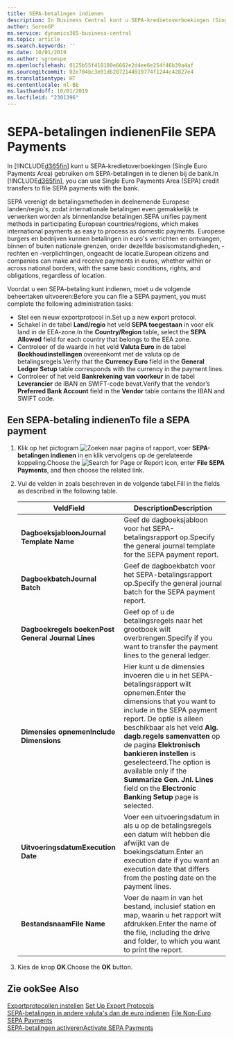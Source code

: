 ```yaml
---
title: SEPA-betalingen indienen
description: In Business Central kunt u SEPA-kredietoverboekingen (Single Euro Payments Area) gebruiken om SEPA-betalingen in te dienen bij de bank.
author: SorenGP
ms.service: dynamics365-business-central
ms.topic: article
ms.search.keywords: ''
ms.date: 10/01/2019
ms.author: sgroespe
ms.openlocfilehash: 0125b55f418180e6662e2d4ee6e254f46b39a4af
ms.sourcegitcommit: 02e704bc3e01d62072144919774f1244c42827e4
ms.translationtype: HT
ms.contentlocale: nl-BE
ms.lasthandoff: 10/01/2019
ms.locfileid: "2301396"
---
```

# <a name="file-sepa-payments"></a><span data-ttu-id="06244-103">SEPA-betalingen indienen</span><span class="sxs-lookup"><span data-stu-id="06244-103">File SEPA Payments</span></span>
<span data-ttu-id="06244-104">In [!INCLUDE[d365fin](../../includes/d365fin_md.md)] kunt u SEPA-kredietoverboekingen (Single Euro Payments Area) gebruiken om SEPA-betalingen in te dienen bij de bank.</span><span class="sxs-lookup"><span data-stu-id="06244-104">In [!INCLUDE[d365fin](../../includes/d365fin_md.md)], you can use Single Euro Payments Area (SEPA) credit transfers to file SEPA payments with the bank.</span></span>  

<span data-ttu-id="06244-105">SEPA verenigt de betalingsmethoden in deelnemende Europese landen/regio's, zodat internationale betalingen even gemakkelijk te verwerken worden als binnenlandse betalingen.</span><span class="sxs-lookup"><span data-stu-id="06244-105">SEPA unifies payment methods in participating European countries/regions, which makes international payments as easy to process as domestic payments.</span></span> <span data-ttu-id="06244-106">Europese burgers en bedrijven kunnen betalingen in euro's verrichten en ontvangen, binnen of buiten nationale grenzen, onder dezelfde basisomstandigheden, -rechten en -verplichtingen, ongeacht de locatie.</span><span class="sxs-lookup"><span data-stu-id="06244-106">European citizens and companies can make and receive payments in euros, whether within or across national borders, with the same basic conditions, rights, and obligations, regardless of location.</span></span>  

<span data-ttu-id="06244-107">Voordat u een SEPA-betaling kunt indienen, moet u de volgende beheertaken uitvoeren:</span><span class="sxs-lookup"><span data-stu-id="06244-107">Before you can file a SEPA payment, you must complete the following administration tasks:</span></span>  

- <span data-ttu-id="06244-108">Stel een nieuw exportprotocol in.</span><span class="sxs-lookup"><span data-stu-id="06244-108">Set up a new export protocol.</span></span>
- <span data-ttu-id="06244-109">Schakel in de tabel **Land/regio** het veld **SEPA toegestaan** in voor elk land in de EEA-zone.</span><span class="sxs-lookup"><span data-stu-id="06244-109">In the **Country/Region** table, select the **SEPA Allowed** field for each country that belongs to the EEA zone.</span></span>  
- <span data-ttu-id="06244-110">Controleer of de waarde in het veld **Valuta Euro** in de tabel **Boekhoudinstellingen** overeenkomt met de valuta op de betalingsregels.</span><span class="sxs-lookup"><span data-stu-id="06244-110">Verify that the **Currency Euro** field in the **General Ledger Setup** table corresponds with the currency in the payment lines.</span></span>  
- <span data-ttu-id="06244-111">Controleer of het veld **Bankrekening van voorkeur** in de tabel **Leverancier** de IBAN en SWIFT-code bevat.</span><span class="sxs-lookup"><span data-stu-id="06244-111">Verify that the vendor’s **Preferred Bank Account** field in the **Vendor** table contains the IBAN and SWIFT code.</span></span>  

## <a name="to-file-a-sepa-payment"></a><span data-ttu-id="06244-112">Een SEPA-betaling indienen</span><span class="sxs-lookup"><span data-stu-id="06244-112">To file a SEPA payment</span></span>  

1.  <span data-ttu-id="06244-113">Klik op het pictogram ![Zoeken naar pagina of rapport](../../media/ui-search/search_small.png "pictogram Zoeken naar pagina of rapport"), voer **SEPA-betalingen indienen** in en klik vervolgens op de gerelateerde koppeling.</span><span class="sxs-lookup"><span data-stu-id="06244-113">Choose the ![Search for Page or Report](../../media/ui-search/search_small.png "Search for Page or Report icon") icon, enter **File SEPA Payments**, and then choose the related link.</span></span>  
2.  <span data-ttu-id="06244-114">Vul de velden in zoals beschreven in de volgende tabel.</span><span class="sxs-lookup"><span data-stu-id="06244-114">Fill in the fields as described in the following table.</span></span>  

    |<span data-ttu-id="06244-115">Veld</span><span class="sxs-lookup"><span data-stu-id="06244-115">Field</span></span>|<span data-ttu-id="06244-116">Description</span><span class="sxs-lookup"><span data-stu-id="06244-116">Description</span></span>|  
    |---------------------------------|---------------------------------------|  
    |<span data-ttu-id="06244-117">**Dagboeksjabloon**</span><span class="sxs-lookup"><span data-stu-id="06244-117">**Journal Template Name**</span></span>|<span data-ttu-id="06244-118">Geef de dagboeksjabloon voor het SEPA-betalingsrapport op.</span><span class="sxs-lookup"><span data-stu-id="06244-118">Specify the general journal template for the SEPA payment report.</span></span>|  
    |<span data-ttu-id="06244-119">**Dagboekbatch**</span><span class="sxs-lookup"><span data-stu-id="06244-119">**Journal Batch**</span></span>|<span data-ttu-id="06244-120">Geef de dagboekbatch voor het SEPA-betalingsrapport op.</span><span class="sxs-lookup"><span data-stu-id="06244-120">Specify the general journal batch for the SEPA payment report.</span></span>|  
    |<span data-ttu-id="06244-121">**Dagboekregels boeken**</span><span class="sxs-lookup"><span data-stu-id="06244-121">**Post General Journal Lines**</span></span>|<span data-ttu-id="06244-122">Geef op of u de betalingsregels naar het grootboek wilt overbrengen.</span><span class="sxs-lookup"><span data-stu-id="06244-122">Specify if you want to transfer the payment lines to the general ledger.</span></span>|  
    |<span data-ttu-id="06244-123">**Dimensies opnemen**</span><span class="sxs-lookup"><span data-stu-id="06244-123">**Include Dimensions**</span></span>|<span data-ttu-id="06244-124">Hier kunt u de dimensies invoeren die u in het SEPA-betalingsrapport wilt opnemen.</span><span class="sxs-lookup"><span data-stu-id="06244-124">Enter the dimensions that you want to include in the SEPA payment report.</span></span> <span data-ttu-id="06244-125">De optie is alleen beschikbaar als het veld **Alg. dagb.regels samenvatten** op de pagina **Elektronisch bankieren instellen** is geselecteerd.</span><span class="sxs-lookup"><span data-stu-id="06244-125">The option is available only if the **Summarize Gen. Jnl. Lines** field on the **Electronic Banking Setup** page is selected.</span></span>|  
    |<span data-ttu-id="06244-126">**Uitvoeringsdatum**</span><span class="sxs-lookup"><span data-stu-id="06244-126">**Execution Date**</span></span>|<span data-ttu-id="06244-127">Voer een uitvoeringsdatum in als u op de betalingsregels een datum wilt hebben die afwijkt van de boekingsdatum.</span><span class="sxs-lookup"><span data-stu-id="06244-127">Enter an execution date if you want an execution date that differs from the posting date on the payment lines.</span></span>|  
    |<span data-ttu-id="06244-128">**Bestandsnaam**</span><span class="sxs-lookup"><span data-stu-id="06244-128">**File Name**</span></span>|<span data-ttu-id="06244-129">Voer de naam in van het bestand, inclusief station en map, waarin u het rapport wilt afdrukken.</span><span class="sxs-lookup"><span data-stu-id="06244-129">Enter the name of the file, including the drive and folder, to which you want to print the report.</span></span>|  

3.  <span data-ttu-id="06244-130">Kies de knop **OK**.</span><span class="sxs-lookup"><span data-stu-id="06244-130">Choose the **OK** button.</span></span>  

## <a name="see-also"></a><span data-ttu-id="06244-131">Zie ook</span><span class="sxs-lookup"><span data-stu-id="06244-131">See Also</span></span>  
 <span data-ttu-id="06244-132">[Exportprotocollen instellen](how-to-set-up-export-protocols.md) </span><span class="sxs-lookup"><span data-stu-id="06244-132">[Set Up Export Protocols](how-to-set-up-export-protocols.md) </span></span>  
 <span data-ttu-id="06244-133">[SEPA-betalingen in andere valuta's dan de euro indienen](how-to-file-non-euro-sepa-payments.md) </span><span class="sxs-lookup"><span data-stu-id="06244-133">[File Non-Euro SEPA Payments](how-to-file-non-euro-sepa-payments.md) </span></span>  
 [<span data-ttu-id="06244-134">SEPA-betalingen activeren</span><span class="sxs-lookup"><span data-stu-id="06244-134">Activate SEPA Payments</span></span>](how-to-activate-sepa-payments.md)
